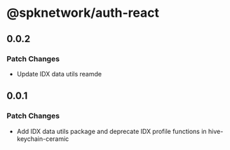 # @spknetwork/auth-react

## 0.0.2

### Patch Changes

- Update IDX data utils reamde

## 0.0.1

### Patch Changes

- Add IDX data utils package and deprecate IDX profile functions in hive-keychain-ceramic
